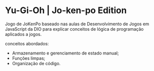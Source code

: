 # Yu-Gi-Oh | Jo-ken-po Edition

Jogo de JoKenPo baseado nas aulas de Desenvolvimento de Jogos em JavaScript da DIO para explicar conceitos de lógica de programação aplicados a jogos.

conceitos abordados:

- Armazenamento e gerenciamento de estado manual;
- Funções limpas;
- Organização de código.
